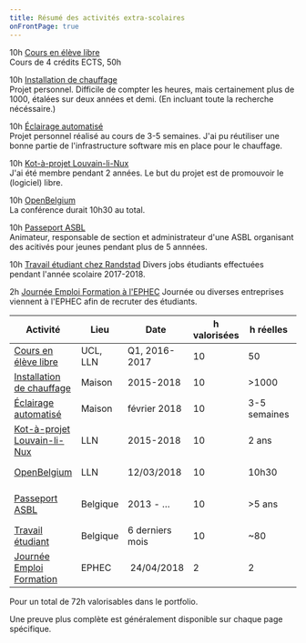 ```yaml
---
title: Résumé des activités extra-scolaires
onFrontPage: true
---
```


10h [Cours en élève libre](Android.md)  
Cours de 4 crédits ECTS, 50h

10h [Installation de chauffage](Chauffage.md)  
Projet personnel. Difficile de compter les heures, mais certainement plus de 1000, étalées sur deux années et demi. (En incluant toute la recherche nécéssaire.)

10h [Éclairage automatisé](Eclairage.md)  
Projet personnel réalisé au cours de 3-5 semaines. J'ai pu réutiliser une bonne partie de l'infrastructure software mis en place pour le chauffage.

10h [Kot-à-projet Louvain-li-Nux](Louvainlinux.md)  
J'ai été membre pendant 2 années. Le but du projet est de promouvoir le (logiciel) libre.

10h [OpenBelgium](OpenBelgium.md)  
La conférence durait 10h30 au total.

10h [Passeport ASBL](Passeport.md)  
Animateur, responsable de section et administrateur d'une ASBL organisant des acitivés pour jeunes pendant plus de 5 annnées.

10h [Travail étudiant chez Randstad](Randstad.md)
Divers jobs étudiants effectuées pendant l'année scolaire 2017-2018.

2h [Journée Emploi Formation à l'EPHEC](JEF.md)
Journée ou diverses entreprises viennent à l'EPHEC afin de recruter des étudiants.

| Activité | Lieu | Date | h valorisées | h réelles | Preuve |
| --- | --- | --- | --- | --- | --- |
| [Cours en élève libre](Android.md) | UCL, LLN | Q1, 2016-2017 | 10 | 50 | [Repo](/assets/lfsab1509-bitbucket.png) |
| [Installation de chauffage](Chauffage.md) | Maison | 2015-2018 | 10 | >1000 | [RPi chaudiere](/assets/chauffage-chaudiere.JPG) |
| [Éclairage automatisé](Eclairage.md) | Maison | février 2018 | 10 | 3-5 semaines | [Alim et arduino](assets/ecl-alim.JPG) |
| [Kot-à-projet Louvain-li-Nux](Louvainlinux.md) | LLN | 2015-2018 | 10 | 2 ans | [Lettre UCL](/assets/llnux-lettreucl.png) |
| [OpenBelgium](OpenBelgium.md) | LLN | 12/03/2018 | 10 | 10h30 | [Ticket OpenBelgium](/assets/TicketOpenBelgium.pdf) |
| [Passeport ASBL](Passeport.md) | Belgique | 2013 - … | 10 | >5 ans | [Membres effectifs de Passeport](http://garcons.passeportasbl.be/presentation/membres-effectifs/) |
| [Travail étudiant](Randstad.md) | Belgique | 6 derniers mois | 10 | ~80 | [Fiche salaire](/assets/randstad.png) |
| [Journée Emploi Formation](JEF.md) | EPHEC | 24/04/2018 | 2 | 2 | Photos de Mme Vroman |

Pour un total de 72h valorisables dans le portfolio.

Une preuve plus complète est généralement disponible sur chaque page spécifique.
